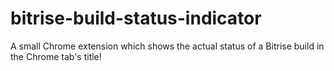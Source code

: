 # bitrise-build-status-indicator
A small Chrome extension which shows the actual status of a Bitrise build in the Chrome tab's title!
